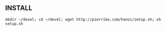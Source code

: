INSTALL
-------

    mkdir ~/devel; cd ~/devel; wget http://pierriko.com/hanoi/setup.sh; sh setup.sh

